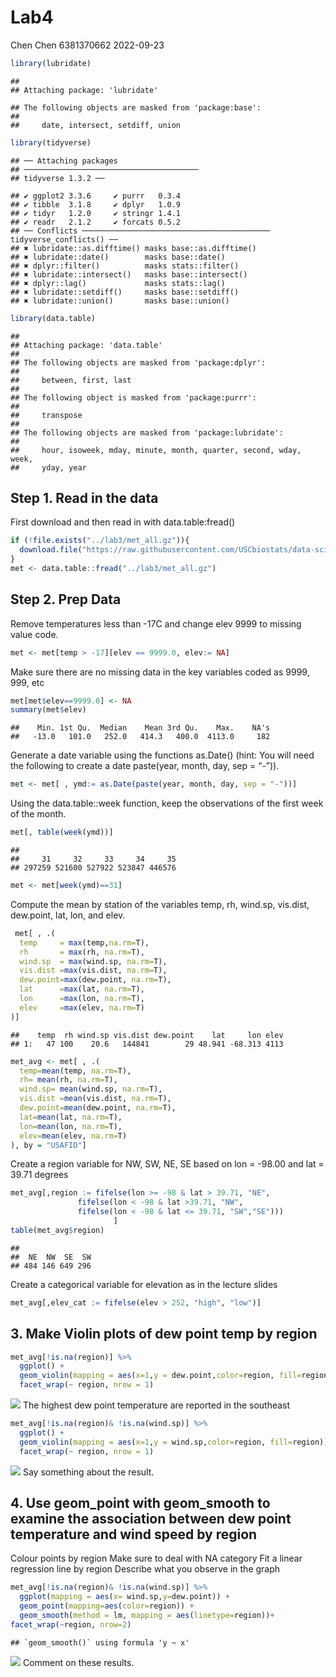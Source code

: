 Lab4
================
Chen Chen 6381370662
2022-09-23

``` r
library(lubridate)
```

    ## 
    ## Attaching package: 'lubridate'

    ## The following objects are masked from 'package:base':
    ## 
    ##     date, intersect, setdiff, union

``` r
library(tidyverse)
```

    ## ── Attaching packages
    ## ───────────────────────────────────────
    ## tidyverse 1.3.2 ──

    ## ✔ ggplot2 3.3.6     ✔ purrr   0.3.4
    ## ✔ tibble  3.1.8     ✔ dplyr   1.0.9
    ## ✔ tidyr   1.2.0     ✔ stringr 1.4.1
    ## ✔ readr   2.1.2     ✔ forcats 0.5.2
    ## ── Conflicts ────────────────────────────────────────── tidyverse_conflicts() ──
    ## ✖ lubridate::as.difftime() masks base::as.difftime()
    ## ✖ lubridate::date()        masks base::date()
    ## ✖ dplyr::filter()          masks stats::filter()
    ## ✖ lubridate::intersect()   masks base::intersect()
    ## ✖ dplyr::lag()             masks stats::lag()
    ## ✖ lubridate::setdiff()     masks base::setdiff()
    ## ✖ lubridate::union()       masks base::union()

``` r
library(data.table)
```

    ## 
    ## Attaching package: 'data.table'
    ## 
    ## The following objects are masked from 'package:dplyr':
    ## 
    ##     between, first, last
    ## 
    ## The following object is masked from 'package:purrr':
    ## 
    ##     transpose
    ## 
    ## The following objects are masked from 'package:lubridate':
    ## 
    ##     hour, isoweek, mday, minute, month, quarter, second, wday, week,
    ##     yday, year

## Step 1. Read in the data

First download and then read in with data.table:fread()

``` r
if (!file.exists("../lab3/met_all.gz")){
  download.file("https://raw.githubusercontent.com/USCbiostats/data-science-data/master/02_met/met_all.gz", "met_all.gz", method="libcurl", timeout = 60)
}
met <- data.table::fread("../lab3/met_all.gz")
```

## Step 2. Prep Data

Remove temperatures less than -17C and change elev 9999 to missing value
code.

``` r
met <- met[temp > -17][elev == 9999.0, elev:= NA]
```

Make sure there are no missing data in the key variables coded as 9999,
999, etc

``` r
met[met$elev==9999.0] <- NA
summary(met$elev)
```

    ##    Min. 1st Qu.  Median    Mean 3rd Qu.    Max.    NA's 
    ##   -13.0   101.0   252.0   414.3   400.0  4113.0     182

Generate a date variable using the functions as.Date() (hint: You will
need the following to create a date paste(year, month, day, sep = “-”)).

``` r
met <- met[ , ymd:= as.Date(paste(year, month, day, sep = "-"))]
```

Using the data.table::week function, keep the observations of the first
week of the month.

``` r
met[, table(week(ymd))]
```

    ## 
    ##     31     32     33     34     35 
    ## 297259 521600 527922 523847 446576

``` r
met <- met[week(ymd)==31]
```

Compute the mean by station of the variables temp, rh, wind.sp,
vis.dist, dew.point, lat, lon, and elev.

``` r
 met[ , .(
  temp     = max(temp,na.rm=T),
  rh       = max(rh, na.rm=T),
  wind.sp  = max(wind.sp, na.rm=T),
  vis.dist =max(vis.dist, na.rm=T),
  dew.point=max(dew.point, na.rm=T),
  lat      =max(lat, na.rm=T),
  lon      =max(lon, na.rm=T),
  elev     =max(elev, na.rm=T)
)]
```

    ##    temp  rh wind.sp vis.dist dew.point    lat     lon elev
    ## 1:   47 100    20.6   144841        29 48.941 -68.313 4113

``` r
met_avg <- met[ , .(
  temp=mean(temp, na.rm=T),
  rh= mean(rh, na.rm=T),
  wind.sp= mean(wind.sp, na.rm=T),
  vis.dist =mean(vis.dist, na.rm=T),
  dew.point=mean(dew.point, na.rm=T),
  lat=mean(lat, na.rm=T),
  lon=mean(lon, na.rm=T),
  elev=mean(elev, na.rm=T)
), by = "USAFID"]
```

Create a region variable for NW, SW, NE, SE based on lon = -98.00 and
lat = 39.71 degrees

``` r
met_avg[,region := fifelse(lon >= -98 & lat > 39.71, "NE", 
               fifelse(lon < -98 & lat >39.71, "NW",
               fifelse(lon < -98 & lat <= 39.71, "SW","SE")))
                       ]
table(met_avg$region)
```

    ## 
    ##  NE  NW  SE  SW 
    ## 484 146 649 296

Create a categorical variable for elevation as in the lecture slides

``` r
met_avg[,elev_cat := fifelse(elev > 252, "high", "low")]
```

## 3. Make Violin plots of dew point temp by region

``` r
met_avg[!is.na(region)] %>% 
  ggplot() + 
  geom_violin(mapping = aes(x=1,y = dew.point,color=region, fill=region)) + 
  facet_wrap(~ region, nrow = 1)
```

![](README_files/figure-gfm/violin-dewpoint-1.png)<!-- --> The highest
dew point temperature are reported in the southeast

``` r
met_avg[!is.na(region)& !is.na(wind.sp)] %>% 
  ggplot() + 
  geom_violin(mapping = aes(x=1,y = wind.sp,color=region, fill=region)) + 
  facet_wrap(~ region, nrow = 1)
```

![](README_files/figure-gfm/violin-windsp-1.png)<!-- --> Say something
about the result.

## 4. Use geom_point with geom_smooth to examine the association between dew point temperature and wind speed by region

Colour points by region Make sure to deal with NA category Fit a linear
regression line by region Describe what you observe in the graph

``` r
met_avg[!is.na(region)& !is.na(wind.sp)] %>% 
  ggplot(mapping = aes(x= wind.sp,y=dew.point)) + 
  geom_point(mapping=aes(color=region)) + 
  geom_smooth(method = lm, mapping = aes(linetype=region))+
facet_wrap(~region, nrow=2)
```

    ## `geom_smooth()` using formula 'y ~ x'

![](README_files/figure-gfm/scatterplot-dewpoint-wind.sp-1.png)<!-- -->
Comment on these results.
